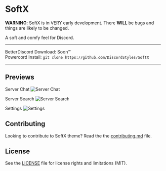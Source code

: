 # SoftX
__**WARNING**__: SoftX is in VERY early development. There **WILL** be bugs and things are likely to be changed.  

A soft and comfy feel for Discord.

- - -
BetterDiscord Download: Soon:tm:  
Powercord Install: `git clone https://github.com/DiscordStyles/SoftX`
- - -

## Previews

Server Chat
![Server Chat](https://i.imgur.com/fLYDEsU.png)

Server Search
![Server Search](https://i.imgur.com/2uUlwR1.png)

Settings
![Settings](https://i.imgur.com/KEC161G.png)

## Contributing

Looking to contribute to SoftX theme? Read the the [contributing.md](https://github.com/DiscordStyles/SoftX/blob/master/CONTRIBUTING.md) file.

## License

See the [LICENSE](https://github.com/DiscordStyles/SoftX/blob/master/LICENSE.md) file for license rights and limitations (MIT).